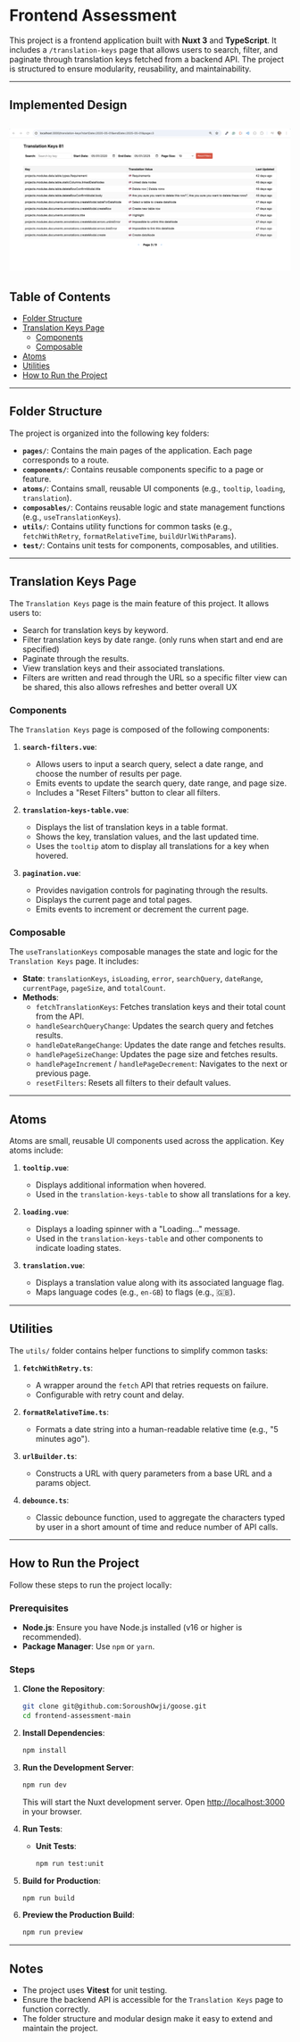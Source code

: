 # Frontend Assessment

This project is a frontend application built with **Nuxt 3** and **TypeScript**. It includes a `/translation-keys` page that allows users to search, filter, and paginate through translation keys fetched from a backend API. The project is structured to ensure modularity, reusability, and maintainability.

---

## Implemented Design

## ![Implemented Design](public/implemented-design.png)

## Table of Contents

- [Folder Structure](#folder-structure)
- [Translation Keys Page](#translation-keys-page)
  - [Components](#components)
  - [Composable](#composable)
- [Atoms](#atoms)
- [Utilities](#utilities)
- [How to Run the Project](#how-to-run-the-project)

---

## Folder Structure

The project is organized into the following key folders:

- **`pages/`**: Contains the main pages of the application. Each page corresponds to a route.
- **`components/`**: Contains reusable components specific to a page or feature.
- **`atoms/`**: Contains small, reusable UI components (e.g., `tooltip`, `loading`, `translation`).
- **`composables/`**: Contains reusable logic and state management functions (e.g., `useTranslationKeys`).
- **`utils/`**: Contains utility functions for common tasks (e.g., `fetchWithRetry`, `formatRelativeTime`, `buildUrlWithParams`).
- **`test/`**: Contains unit tests for components, composables, and utilities.

---

## Translation Keys Page

The `Translation Keys` page is the main feature of this project. It allows users to:

- Search for translation keys by keyword.
- Filter translation keys by date range. (only runs when start and end are specified)
- Paginate through the results.
- View translation keys and their associated translations.
- Filters are written and read through the URL so a specific filter view can be shared, this also allows refreshes and better overall UX

### Components

The `Translation Keys` page is composed of the following components:

1. **`search-filters.vue`**:

   - Allows users to input a search query, select a date range, and choose the number of results per page.
   - Emits events to update the search query, date range, and page size.
   - Includes a "Reset Filters" button to clear all filters.

2. **`translation-keys-table.vue`**:

   - Displays the list of translation keys in a table format.
   - Shows the key, translation values, and the last updated time.
   - Uses the `tooltip` atom to display all translations for a key when hovered.

3. **`pagination.vue`**:
   - Provides navigation controls for paginating through the results.
   - Displays the current page and total pages.
   - Emits events to increment or decrement the current page.

### Composable

The `useTranslationKeys` composable manages the state and logic for the `Translation Keys` page. It includes:

- **State**: `translationKeys`, `isLoading`, `error`, `searchQuery`, `dateRange`, `currentPage`, `pageSize`, and `totalCount`.
- **Methods**:
  - `fetchTranslationKeys`: Fetches translation keys and their total count from the API.
  - `handleSearchQueryChange`: Updates the search query and fetches results.
  - `handleDateRangeChange`: Updates the date range and fetches results.
  - `handlePageSizeChange`: Updates the page size and fetches results.
  - `handlePageIncrement` / `handlePageDecrement`: Navigates to the next or previous page.
  - `resetFilters`: Resets all filters to their default values.

---

## Atoms

Atoms are small, reusable UI components used across the application. Key atoms include:

1. **`tooltip.vue`**:

   - Displays additional information when hovered.
   - Used in the `translation-keys-table` to show all translations for a key.

2. **`loading.vue`**:

   - Displays a loading spinner with a "Loading..." message.
   - Used in the `translation-keys-table` and other components to indicate loading states.

3. **`translation.vue`**:
   - Displays a translation value along with its associated language flag.
   - Maps language codes (e.g., `en-GB`) to flags (e.g., 🇬🇧).

---

## Utilities

The `utils/` folder contains helper functions to simplify common tasks:

1. **`fetchWithRetry.ts`**:

   - A wrapper around the `fetch` API that retries requests on failure.
   - Configurable with retry count and delay.

2. **`formatRelativeTime.ts`**:

   - Formats a date string into a human-readable relative time (e.g., "5 minutes ago").

3. **`urlBuilder.ts`**:

   - Constructs a URL with query parameters from a base URL and a params object.

4. **`debounce.ts`**:
   - Classic debounce function, used to aggregate the characters typed by user in a short amount of time and reduce number of API calls.

---

## How to Run the Project

Follow these steps to run the project locally:

### Prerequisites

- **Node.js**: Ensure you have Node.js installed (v16 or higher is recommended).
- **Package Manager**: Use `npm` or `yarn`.

### Steps

1. **Clone the Repository**:

   ```bash
   git clone git@github.com:SoroushOwji/goose.git
   cd frontend-assessment-main
   ```

2. **Install Dependencies**:

   ```bash
   npm install
   ```

3. **Run the Development Server**:

   ```bash
   npm run dev
   ```

   This will start the Nuxt development server. Open [http://localhost:3000](http://localhost:3000) in your browser.

4. **Run Tests**:

   - **Unit Tests**:
     ```bash
     npm run test:unit
     ```

5. **Build for Production**:

   ```bash
   npm run build
   ```

6. **Preview the Production Build**:
   ```bash
   npm run preview
   ```

---

## Notes

- The project uses **Vitest** for unit testing.
- Ensure the backend API is accessible for the `Translation Keys` page to function correctly.
- The folder structure and modular design make it easy to extend and maintain the project.
